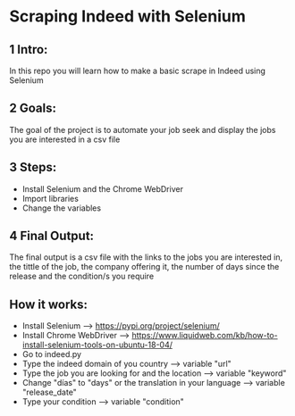 # Scraping Indeed with Selenium

## 1 Intro:
In this repo you will learn how to make a basic scrape in Indeed using Selenium

## 2 Goals:
The goal of the project is to automate your job seek and display the jobs you are interested in a csv file

## 3 Steps:
- Install Selenium and the Chrome WebDriver
- Import libraries
- Change the variables

## 4 Final Output:
The final output is a csv file with the links to the jobs you are interested in, the tittle of the job, the company offering it, the number of days since the release and the condition/s you require

## How it works:
- Install Selenium --> https://pypi.org/project/selenium/
- Install Chrome WebDriver --> https://www.liquidweb.com/kb/how-to-install-selenium-tools-on-ubuntu-18-04/
- Go to indeed.py
- Type the indeed domain of you country --> variable "url"
- Type the job you are looking for and the location --> variable "keyword"
- Change "días" to "days" or the translation in your language --> variable "release_date"
- Type your condition --> variable "condition"
